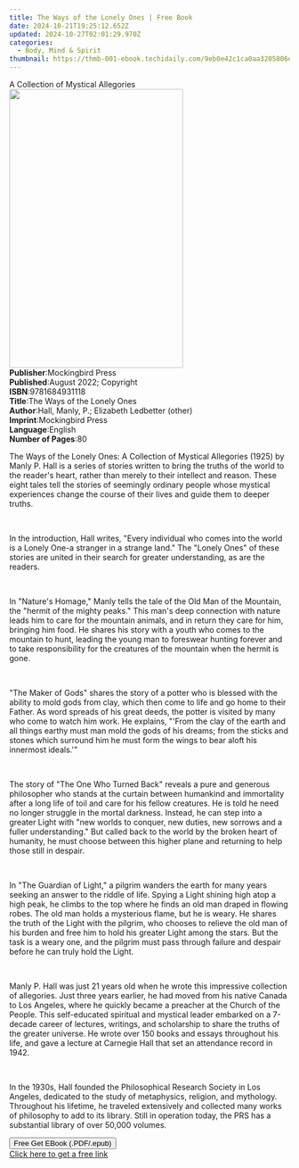 ```yaml
---
title: The Ways of the Lonely Ones | Free Book
date: 2024-10-21T19:25:12.652Z
updated: 2024-10-27T02:01:29.970Z
categories:
  - Body, Mind & Spirit
thumbnail: https://thmb-001-ebook.techidaily.com/9eb0e42c1ca0aa3205806eac52190ab3018ef5b541fdae03f3dc4163c0abaf20.jpg
---
```

<main id="book-container">
  <div class="flex flex-col">
    <div class="book-brief flex-1 py-6 px-4 sm:p-6 md:py-10 md:px-8">
      <!-- brief-->
      <div class="book-brief-main">A Collection of Mystical Allegories</div>
    </div>
    <div
      class="book-meta-info flex-1 grid gap-4 col-start-1 col-end-3 row-start-1 sm:mb-6 sm:grid-cols-4 lg:gap-6 lg:col-start-2 lg:row-end-6 lg:row-span-6 lg:mb-0"
    >
      <div
        class="book-meta-info-left place-content-center mt-4 p-4 text-sm leading-6 col-start-2 col-span-2 dark:text-slate-400"
      >
        <img
          class="w-full h-500 object-cover rounded-lg sm:h-255 sm:col-span-2 lg:col-span-full"
          src="https://img-001-ebook.techidaily.com/7e8ed09c3d1be9f6e5fc421c6ad9c210e5b28b83f0a9849226c1ff565cc024c7.jpg"
          alt=""
          width="312"
          height="500"
        />
      </div>
      <div
        class="book-meta-info-right mt-2 col-start-1 row-start-2 col-span-3 self-center"
      >
        <!-- meta data  -->
        <div class="flex flex-col px-4 md:px-8">
          <div class="flex-1">
            <strong>Publisher</strong>:<span class="px-2"
              >Mockingbird Press</span
            >
          </div>
          <div class="flex-1">
            <strong>Published</strong>:<span class="px-2"
              >August 2022; Copyright</span
            >
          </div>
          <div class="flex-1">
            <strong>ISBN</strong>:<span class="px-2">9781684931118</span>
          </div>
          <div class="flex-1">
            <strong>Title</strong>:<span class="px-2"
              >The Ways of the Lonely Ones</span
            >
          </div>
          <div class="flex-1">
            <strong>Author</strong>:<span class="px-2"
              >Hall, Manly, P.; Elizabeth Ledbetter (other)</span
            >
          </div>
          <div class="flex-1">
            <strong>Imprint</strong>:<span class="px-2">Mockingbird Press</span>
          </div>
          <div class="flex-1">
            <strong>Language</strong>:<span class="px-2">English</span>
          </div>
          <div class="flex-1">
            <strong>Number of Pages</strong>:<span class="px-2">80</span>
          </div>
        </div>
      </div>
    </div>
    <div class="book-description flex-1 py-6 px-4 sm:p-6 md:py-10 md:px-8">
      <div class="book-description-main">
        <div accordion-content="" id="description">
          <p>
            The Ways of the Lonely Ones: A Collection of Mystical Allegories
            (1925) by Manly P. Hall is a series of stories written to bring the
            truths of the world to the reader's heart, rather than merely to
            their intellect and reason. These eight tales tell the stories of
            seemingly ordinary people whose mystical experiences change the
            course of their lives and guide them to deeper truths.
          </p>
          <p>&nbsp;</p>
          <p>
            In the introduction, Hall writes, "Every individual who comes into
            the world is a Lonely One-a stranger in a strange land." The "Lonely
            Ones" of these stories are united in their search for greater
            understanding, as are the readers.
          </p>
          <p>&nbsp;</p>
          <p>
            In "Nature's Homage," Manly tells the tale of the Old Man of the
            Mountain, the "hermit of the mighty peaks." This man's deep
            connection with nature leads him to care for the mountain animals,
            and in return they care for him, bringing him food. He shares his
            story with a youth who comes to the mountain to hunt, leading the
            young man to foreswear hunting forever and to take responsibility
            for the creatures of the mountain when the hermit is gone.
          </p>
          <p>&nbsp;</p>
          <p>
            "The Maker of Gods" shares the story of a potter who is blessed with
            the ability to mold gods from clay, which then come to life and go
            home to their Father. As word spreads of his great deeds, the potter
            is visited by many who come to watch him work. He explains, "'From
            the clay of the earth and all things earthy must man mold the gods
            of his dreams; from the sticks and stones which surround him he must
            form the wings to bear aloft his innermost ideals.'"
          </p>
          <p>&nbsp;</p>
          <p>
            The story of "The One Who Turned Back" reveals a pure and generous
            philosopher who stands at the curtain between humankind and
            immortality after a long life of toil and care for his fellow
            creatures. He is told he need no longer struggle in the mortal
            darkness. Instead, he can step into a greater Light with "new worlds
            to conquer, new duties, new sorrows and a fuller understanding." But
            called back to the world by the broken heart of humanity, he must
            choose between this higher plane and returning to help those still
            in despair.
          </p>
          <p>&nbsp;</p>
          <p>
            In "The Guardian of Light," a pilgrim wanders the earth for many
            years seeking an answer to the riddle of life. Spying a Light
            shining high atop a high peak, he climbs to the top where he finds
            an old man draped in flowing robes. The old man holds a mysterious
            flame, but he is weary. He shares the truth of the Light with the
            pilgrim, who chooses to relieve the old man of his burden and free
            him to hold his greater Light among the stars. But the task is a
            weary one, and the pilgrim must pass through failure and despair
            before he can truly hold the Light.
          </p>
          <p>&nbsp;</p>
          <p>
            Manly P. Hall was just 21 years old when he wrote this impressive
            collection of allegories. Just three years earlier, he had moved
            from his native Canada to Los Angeles, where he quickly became a
            preacher at the Church of the People. This self-educated spiritual
            and mystical leader embarked on a 7-decade career of lectures,
            writings, and scholarship to share the truths of the greater
            universe. He wrote over 150 books and essays throughout his life,
            and gave a lecture at Carnegie Hall that set an attendance record in
            1942.
          </p>
          <p>&nbsp;</p>
          <p>
            In the 1930s, Hall founded the Philosophical Research Society in Los
            Angeles, dedicated to the study of metaphysics, religion, and
            mythology. Throughout his lifetime, he traveled extensively and
            collected many works of philosophy to add to its library. Still in
            operation today, the PRS has a substantial library of over 50,000
            volumes.&nbsp;
          </p>
        </div>
        <div class="accordion-fader"></div>
      </div>
    </div>
    <div class="book-excerpts flex-1 py-6 px-4 sm:p-6 md:py-10 md:px-8"></div>
    <div
      class="book-about-author flex-1 py-6 px-4 sm:p-6 md:py-10 md:px-8"
    ></div>
    <div class="book-free-get flex-1 py-6 px-4 sm:p-6 md:py-10 md:px-8">
      <button
        id="btn-free-get"
        class="bg-blue-500 hover:bg-blue-700 text-white font-bold py-2 px-4 rounded"
      >
        Free Get EBook (.PDF/.epub)
      </button>
      <div id="countdown-display" class="px-2 text-lg mt-2"></div>
      <a
        id="free-link"
        class="hidden bg-blue-500 hover:bg-blue-700 text-white font-bold py-2 px-4 rounded"
        href="https://www.ebooks.com/en-us/book/210668472/the-ways-of-the-lonely-ones/hall-manly-p/"
        target="_blank"
        >Click here to get a free link</a
      >
    </div>
    <script>
      let countdownTime = 0;
      let countdownInterval = null;
      document
        .getElementById('btn-free-get')
        .addEventListener('click', startCountdown);
      function startCountdown() {
        countdownTime = new Date().getTime() + 60000 * 3;
        countdownInterval = setInterval(updateCountdown, 1000);
        document.getElementById('btn-free-get').disabled = true;
        document
          .getElementById('btn-free-get')
          .classList.add('bg-gray-500', 'cursor-not-allowed');
      }
      function updateCountdown() {
        let currentTime = new Date().getTime();
        let timeLeft = countdownTime - currentTime;
        let secondsLeft = Math.floor(timeLeft / 1000);
        document.getElementById('countdown-display').innerHTML =
          `Remaining time: ${secondsLeft} seconds.`;
        if (secondsLeft <= 0) {
          clearInterval(countdownInterval);
          document.getElementById('btn-free-get').classList.add('hidden');
          document.getElementById('free-link').classList.remove('hidden');
          document.getElementById('countdown-display').innerHTML = '';
        }
      }
    </script>
  </div>
</main>

<ins class="adsbygoogle"
      style="display:block"
      data-ad-client="ca-pub-7571918770474297"
      data-ad-slot="8358498916"
      data-ad-format="auto"
      data-full-width-responsive="true"></ins>
    